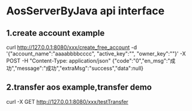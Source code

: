 # AosServerByJava api interface

## 1.create account example
curl http://127.0.0.1:8080/xxx/create_free_account -d '{"account_name":"aaaabbbbcccc", "active_key":"", "owner_key":""}' -X POST -H "Content-Type: application/json"
{"code":"0","en_msg":"成功","message":"成功","extraMsg":"success","data":null}


## 2.transfer aos example,transfer demo
curl -X GET http://127.0.0.1:8080/xxx/testTransfer
